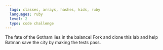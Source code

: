 ```yaml
---
  tags: classes, arrays, hashes, kids, ruby  
  languages: ruby
  level: 2
  type: code challenge
---
```


The fate of the Gotham lies in the balance! Fork and clone this lab and help Batman save the city by making the tests pass. 

